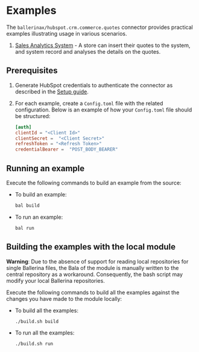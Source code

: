 # Examples

The `ballerinax/hubspot.crm.commerce.quotes` connector provides practical examples illustrating usage in various scenarios.

1. [Sales Analytics System](./sales_analytics/) - A store can insert their quotes to the system, and system record and analyses the details on the quotes. 

## Prerequisites

1. Generate HubSpot credentials to authenticate the connector as described in the [Setup guide](https://central.ballerina.io/ballerinax/twitter/latest#setup-guide).

2. For each example, create a `Config.toml` file with the related configuration. Below is an example of how your `Config.toml` file should be structured:

    ```toml
    [auth]
    clientId = "<Client Id>"
    clientSecret =  "<Client Secret>"
    refreshToken = "<Refresh Token>"
    credentialBearer =  "POST_BODY_BEARER"

## Running an example

Execute the following commands to build an example from the source:

* To build an example:

    ```bash
    bal build
    ```

* To run an example:

    ```bash
    bal run
    ```

## Building the examples with the local module

**Warning**: Due to the absence of support for reading local repositories for single Ballerina files, the Bala of the module is manually written to the central repository as a workaround. Consequently, the bash script may modify your local Ballerina repositories.

Execute the following commands to build all the examples against the changes you have made to the module locally:

* To build all the examples:

    ```bash
    ./build.sh build
    ```

* To run all the examples:

    ```bash
    ./build.sh run
    ```
